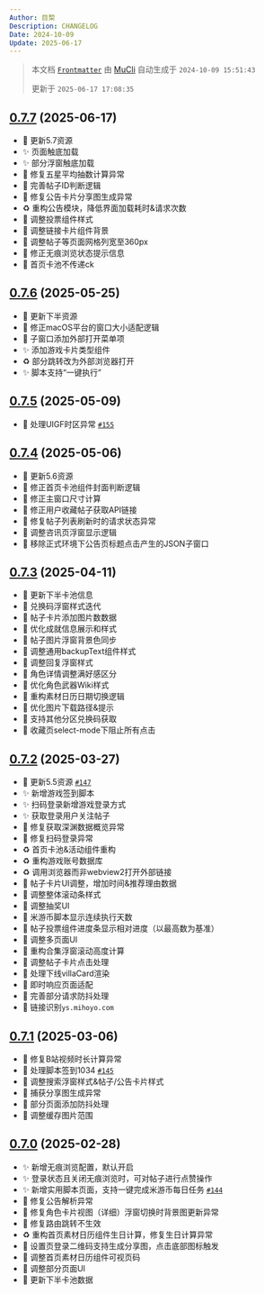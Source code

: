 ```yaml
---
Author: 目棃
Description: CHANGELOG
Date: 2024-10-09
Update: 2025-06-17
---
```


> 本文档 [`Frontmatter`](https://github.com/BTMuli/MuCli#Frontmatter) 由 [MuCli](https://github.com/BTMuli/Mucli) 自动生成于 `2024-10-09 15:51:43`
>
> 更新于 `2025-06-17 17:08:35`

## [0.7.7](https://github.com/BTMuli/TeyvatGuide/releases/v0.7.7) (2025-06-17)

- 🍱 更新5.7资源
- ✨ 页面触底加载
- ✨ 部分浮窗触底加载
- 🐛 修复五星平均抽数计算异常
- 🐛 完善帖子ID判断逻辑
- 🐛 修复公告卡片分享图生成异常
- ♻️ 重构公告模块，降低界面加载耗时&请求次数
- 💄 调整投票组件样式
- 💄 调整链接卡片组件背景
- 💄 调整帖子等页面网格列宽至360px
- 🚸 修正无痕浏览状态提示信息
- 🚸 首页卡池不传递ck

## [0.7.6](https://github.com/BTMuli/TeyvatGuide/releases/v0.7.6) (2025-05-25)

- 🍱 更新下半资源
- 🐛 修正macOS平台的窗口大小适配逻辑
- 🚸 子窗口添加外部打开菜单项
- ✨ 添加游戏卡片类型组件
- ♻️ 部分跳转改为外部浏览器打开
- ✨ 脚本支持“一键执行”

## [0.7.5](https://github.com/BTMuli/TeyvatGuide/releases/v0.7.5) (2025-05-09)

- 🐛 处理UIGF时区异常 [`#155`](https://github.com/BTMuli/TeyvatGuide/issues/155)

## [0.7.4](https://github.com/BTMuli/TeyvatGuide/releases/v0.7.4) (2025-05-06)

- 🍱 更新5.6资源
- 🐛 修正首页卡池组件封面判断逻辑
- 🐛 修正主窗口尺寸计算
- 🐛 修正用户收藏帖子获取API链接
- 🐛 修复帖子列表刷新时的请求状态异常
- 🚸 调整咨讯页浮窗显示逻辑
- 🚸 移除正式环境下公告页标题点击产生的JSON子窗口

## [0.7.3](https://github.com/BTMuli/TeyvatGuide/releases/v0.7.3) (2025-04-11)

- 🍱 更新下半卡池信息
- 💄 兑换码浮窗样式迭代
- 💄 帖子卡片添加图片数数据
- 💄 优化成就信息展示和样式
- 💄 帖子图片浮窗背景色同步
- 💄 调整通用backupText组件样式
- 💄 调整回复浮窗样式
- 💄 角色详情调整满好感区分
- 💄 优化角色武器Wiki样式
- 🚸 重构素材日历日期切换逻辑
- 🚸 优化图片下载路径&提示
- 🚸 支持其他分区兑换码获取
- 🚸 收藏页select-mode下阻止所有点击

## [0.7.2](https://github.com/BTMuli/TeyvatGuide/releases/v0.7.2) (2025-03-27)

- 🍱 更新5.5资源 [`#147`](https://github.com/BTMuli/TeyvatGuide/issues/147)
- ✨ 新增游戏签到脚本
- ✨ 扫码登录新增游戏登录方式
- ✨ 获取登录用户关注帖子
- 🐛 修复获取深渊数据概览异常
- 🐛 修复扫码登录异常
- ♻️ 首页卡池&活动组件重构
- ♻️ 重构游戏账号数据库
- ♻️ 调用浏览器而非webview2打开外部链接
- 💄 帖子卡片UI调整，增加时间&推荐理由数据
- 💄 调整整体滚动条样式
- 💄 调整抽奖UI
- 💄 米游币脚本显示连续执行天数
- 💄 帖子投票组件进度条显示相对进度（以最高数为基准）
- 💄 调整多页面UI
- 🎨 重构合集浮窗滚动高度计算
- 🎨 调整帖子卡片点击处理
- 🚸 处理下线villaCard渲染
- 🚸 即时响应页面适配
- 🚸 完善部分请求防抖处理
- 🚸 链接识别`ys.mihoyo.com`

## [0.7.1](https://github.com/BTMuli/TeyvatGuide/releases/v0.7.1) (2025-03-06)

- 🐛 修复B站视频时长计算异常
- 🐛 处理脚本签到1034 [`#145`](https://github.com/BTMuli/TeyvatGuide/issues/145)
- 💄 调整搜索浮窗样式&帖子/公告卡片样式
- 🥅 捕获分享图生成异常
- 🚸 部分页面添加防抖处理
- 🍱 调整缓存图片范围

## [0.7.0](https://github.com/BTMuli/TeyvatGuide/releases/v0.7.0) (2025-02-28)

- ✨ 新增无痕浏览配置，默认开启
- ✨ 登录状态且关闭无痕浏览时，可对帖子进行点赞操作
- ✨ 新增实用脚本页面，支持一键完成米游币每日任务 [`#144`](https://github.com/BTMuli/TeyvatGuide/issues/144)
- 🐛 修复公告解析异常
- 🐛 修复角色卡片视图（详细）浮窗切换时背景图更新异常
- 🐛 修复路由跳转不生效
- ♻️ 重构首页素材日历组件生日计算，修复生日计算异常
- 🚸 设置页登录二维码支持生成分享图，点击底部图标触发
- 💄 调整首页素材日历组件可视页码
- 💄 调整部分页面UI
- 🍱 更新下半卡池数据
